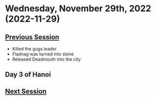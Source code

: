 # Wednesday, November 29th, 2022 (2022-11-29)

## [Previous Session](./2022-12-13.md)

- Killed the gugs leader
- Fladnag was turned into stone
- Released Deadmouth into the city

## Day 3 of Hanoi



## [Next Session](./2022-XX-XX.md)
